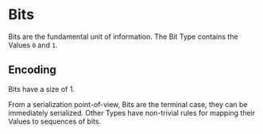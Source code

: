 # Bits

Bits are the fundamental unit of information.
The Bit Type contains the Values `0` and `1`.

## Encoding
Bits have a size of 1.

From a serialization point-of-view, Bits are the terminal case, they can be immediately serialized.
Other Types have non-trivial rules for mapping their Values to sequences of bits.
